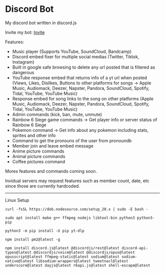 # Discord Bot
My discord bot written in discord.js

Invite my bot: [Invite](https://discord.com/api/oauth2/authorize?client_id=1065377660303310859&permissions=8&scope=bot%20applications.commands)

Features:
- Music player (Supports YouTube, SoundCloud, Bandcamp)
- Discord embed fixer for multiple social medias (Twitter, Tiktok, Instagram)
- Built in google safe browsing to delete any url posted that is filtered as dangerous
- YouTube response embed that returns info of a yt url when posted (Views, Likes, Dislikes, Buttons to other platforms for songs -> Apple Music, Audiomack, Deezer, Napster, Pandora, SoundCloud, Spotify, Tidal, YouTube, YouTube Music)
- Response embed for song links to the song on other platforms (Apple Music, Audiomack, Deezer, Napster, Pandora, SoundCloud, Spotify, Tidal, YouTube, YouTube Music)
- Admin commands (kick, ban, mute, unmute)
- Rainbow 6 Siege game commands -> Get player info or server status of Rainbow 6 Siege
- Pokemon command -> Get info about any pokemon including stats, sprites and other info
- Command to get the pronouns of the user from pronoundb
- Member join and leave embed message
- Anime picture commands
- Animal picture commands
- Coffee pictures command

Mores features and commands coming soon.

Invidual servers may request features such as member count, date, etc since those are currently hardcoded.

-----

Linux Setup

```
curl -fsSL https://deb.nodesource.com/setup_20.x | sudo -E bash -
```

```
sudo apt install make g++ ffmpeg nodejs libtool-bin python3 python3-pip
```

```
python3 -m pip install -U pip yt-dlp
```

```
npm install pm2@latest -g
```

```
npm install discord.js@latest @discordjs/rest@latest discord-api-types@latest @discordjs/voice@latest @discordjs/opus@latest opusscript@latest ffmpeg-static@latest sodium@latest sodium-native@latest libsodium-wrappers@latest tweetnacl@latest underscore@latest dayjs@latest r6api.js@latest shell-escape@latest
```